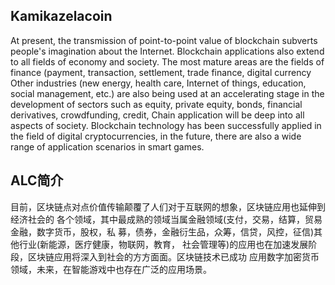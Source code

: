 ## Kamikazelacoin
At present, the transmission of point-to-point value of blockchain subverts people's imagination about the Internet. Blockchain applications also extend to all fields of economy and society. The most mature areas are the fields of finance (payment, transaction, settlement, trade finance, digital currency Other industries (new energy, health care, Internet of things, education, social management, etc.) are also being used at an accelerating stage in the development of sectors such as equity, private equity, bonds, financial derivatives, crowdfunding, credit, Chain application will be deep into all aspects of society. Blockchain technology has been successfully applied in the field of digital cryptocurrencies, in the future, there are also a wide range of application scenarios in smart games.

## ALC简介
目前，区块链点对点价值传输颠覆了人们对于互联网的想象，区块链应用也延伸到经济社会的 各个领域，其中最成熟的领域当属金融领域(支付，交易，结算，贸易金融，数字货币，股权，私 募，债券，金融衍生品，众筹，信贷，风控，征信)其他行业(新能源，医疗健康，物联网，教育， 社会管理等)的应用也在加速发展阶段，区块链应用将深入到社会的方方面面。区块链技术已成功 应用数字加密货币领域，未来，在智能游戏中也存在广泛的应用场景。